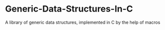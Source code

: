 # Generic-Data-Structures-In-C
A library of generic data structures, implemented in C by the help of macros
